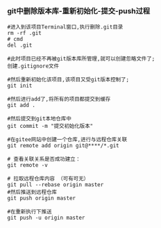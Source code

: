 <!--
 * @Author: guanjiajun www.guanjiajun@ewake.com
 * @Date: 2023-05-16 17:47:54
 * @LastEditors: guanjiajun www.guanjiajun@ewake.com
 * @LastEditTime: 2023-05-16 19:52:49
 * @FilePath: \studys\programming\git\本地项目提交到远程库.md
 * @Description: 这是默认设置,请设置`customMade`, 打开koroFileHeader查看配置 进行设置: https://github.com/OBKoro1/koro1FileHeader/wiki/%E9%85%8D%E7%BD%AE
-->
### git中删除版本库-重新初始化-提交-push过程
```shell
#进入到该项目Terminal窗口,执行删除.git目录
rm -rf .git
# cmd
del .git
 
#此时项目已经不再被git版本库所管理,就可以创建忽略文件了;
创建.gitignore文件
 
#然后重新初始化该项目,该项目又受git版本控制了;
git init
 
#然后进行add了,将所有的项目都提交到缓存
git add .
 
#然后提交到git本地仓库中
git commit -m "提交初始化版本"
 
#在gitee网站中创建一个仓库,进行与远程仓库关联
git remote add origin git@****/*.git
 
# 查看关联关系是否成功建立：
git remote -v 

# 拉取远程仓库内容 （可有可无）
git pull --rebase origin master 
#然后推送到远程仓库
git push origin master
 
#在重新执行下推送
git push -u origin master
```